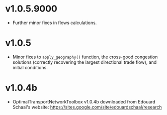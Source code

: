 # v1.0.5.9000
- Further minor fixes in flows calculations. 

# v1.0.5
- Minor fixes to `apply_geography()` function, the cross-good congestion solutions (correctly recovering the largest directional trade flow), and initial conditions. 

# v1.0.4b
- OptimalTransportNetworkToolbox v1.0.4b downloaded from Edouard Schaal's website: https://sites.google.com/site/edouardschaal/research
